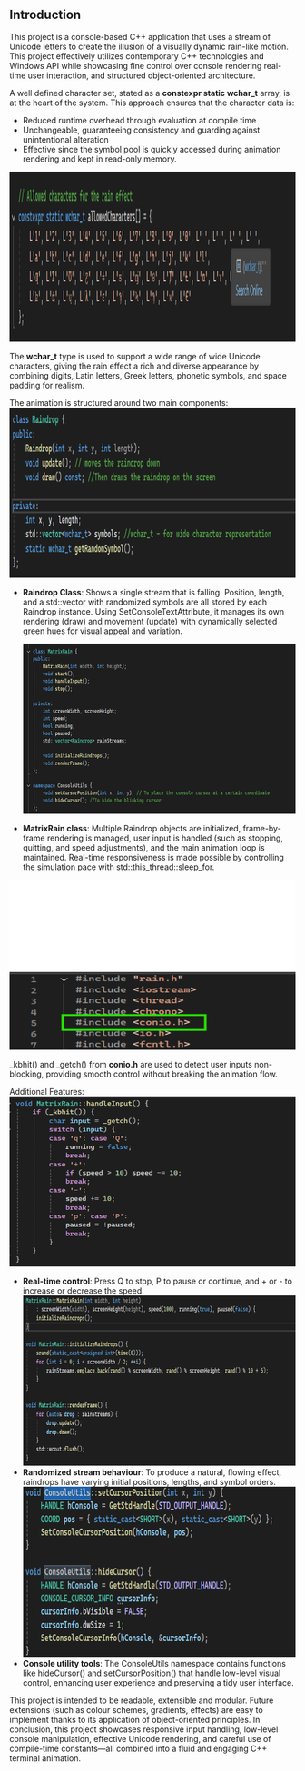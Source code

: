 ## Introduction
This project is a console-based C++ application that uses a stream of Unicode letters to create the illusion of a visually dynamic rain-like motion. This project effectively utilizes contemporary C++ technologies and Windows API while showcasing fine control over console rendering real-time user interaction, and structured object-oriented architecture.

A well defined character set, stated as a **constexpr static wchar_t** array, is at the heart of the system. This approach ensures that the character data is:
 -  Reduced runtime overhead through evaluation at compile time  
 - Unchangeable, guaranteeing consistency and guarding against unintentional alteration  
 - Effective since the symbol pool is quickly accessed during animation rendering and kept in read-only memory.

<img src="https://raw.githubusercontent.com/par2hibATU/DigitalRain_Project.Cpp/main/docs/assets/images/11.png" width="650" height="300">

The **wchar_t** type is used to support a wide range of wide Unicode characters, giving the rain effect a rich and diverse appearance by combining digits, Latin letters, Greek letters, phonetic symbols, and space padding for realism.

The animation is structured around two main components:
   <img src="https://raw.githubusercontent.com/par2hibATU/DigitalRain_Project.Cpp/main/docs/assets/images/13.png"      width="650" height="300">
 - **Raindrop Class**: Shows a single stream that is falling. Position,
   length, and a std::vector with randomized symbols are all stored by
   each Raindrop instance. Using SetConsoleTextAttribute, it manages its
   own rendering (draw) and movement (update) with dynamically selected
   green hues for visual appeal and variation.
 
   <img src="https://raw.githubusercontent.com/par2hibATU/DigitalRain_Project.Cpp/main/docs/assets/images/14.png"  width="650" height="300">
 - **MatrixRain class**: Multiple Raindrop objects are initialized, frame-by-frame rendering is managed, user input is handled (such as stopping, quitting, and speed adjustments), and the main animation loop is maintained. Real-time responsiveness is made possible by controlling the simulation pace with std::this_thread::sleep_for.
<img src="https://raw.githubusercontent.com/par2hibATU/DigitalRain_Project.Cpp/main/docs/assets/images/15.png" width="650" height="300">

_kbhit() and _getch() from **conio.h** are used to detect user inputs non-blocking, providing smooth control without breaking the animation flow.


Additional Features:
   <img src="https://raw.githubusercontent.com/par2hibATU/DigitalRain_Project.Cpp/main/docs/assets/images/16.png" width="650" height="300">
 - **Real-time control**: Press Q to stop, P to pause or continue, and + or - to increase or decrease the speed.
   <img src="https://raw.githubusercontent.com/par2hibATU/DigitalRain_Project.Cpp/main/docs/assets/images/17.png" width="650" height="300">
 - **Randomized stream behaviour**: To produce a natural, flowing effect, raindrops have varying initial positions, lengths, and symbol orders.
   <img src="https://raw.githubusercontent.com/par2hibATU/DigitalRain_Project.Cpp/main/docs/assets/images/18.png" width="650" height="300">
 - **Console utility tools**: The ConsoleUtils namespace contains functions like hideCursor() and setCursorPosition() that handle low-level visual control, enhancing user experience and preserving a tidy user interface.

This project is intended to be readable, extensible and modular. Future extensions (such as colour schemes, gradients, effects) are easy to implement thanks to its application of object-oriented principles.
In conclusion, this project showcases responsive input handling, low-level console manipulation, effective Unicode rendering, and careful use of compile-time constants—all combined into a fluid and engaging C++ terminal animation.
  

  



